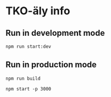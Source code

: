 # TKO-äly info
## Run in development mode
`npm run start:dev`
## Run in production mode
`npm run build`

`npm start -p 3000`